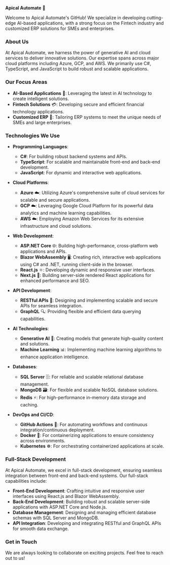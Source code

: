 **Apical Automate** 🚀

Welcome to Apical Automate's GitHub! We specialize in developing cutting-edge AI-based applications, with a strong focus on the Fintech industry and customized ERP solutions for SMEs and enterprises.

### About Us

At Apical Automate, we harness the power of generative AI and cloud services to deliver innovative solutions. Our expertise spans across major cloud platforms including Azure, GCP, and AWS. We primarily use C#, TypeScript, and JavaScript to build robust and scalable applications.

### Our Focus Areas

- **AI-Based Applications** 🤖: Leveraging the latest in AI technology to create intelligent solutions.
- **Fintech Solutions** 💳: Developing secure and efficient financial technology applications.
- **Customized ERP** 🏢: Tailoring ERP systems to meet the unique needs of SMEs and large enterprises.

### Technologies We Use

- **Programming Languages**: 
  - **C#**: For building robust backend systems and APIs.
  - **TypeScript**: For scalable and maintainable front-end and back-end development.
  - **JavaScript**: For dynamic and interactive web applications.

- **Cloud Platforms**: 
  - **Azure** ☁️: Utilizing Azure's comprehensive suite of cloud services for scalable and secure applications.
  - **GCP** ☁️: Leveraging Google Cloud Platform for its powerful data analytics and machine learning capabilities.
  - **AWS** ☁️: Employing Amazon Web Services for its extensive infrastructure and cloud solutions.

- **Web Development**: 
  - **ASP.NET Core** 🌐: Building high-performance, cross-platform web applications and APIs.
  - **Blazor WebAssembly** 🖥️: Creating rich, interactive web applications using C# and .NET, running client-side in the browser.
  - **React.js** ⚛️: Developing dynamic and responsive user interfaces.
  - **Next.js** 🚀: Building server-side rendered React applications for enhanced performance and SEO.

- **API Development**: 
  - **RESTful APIs** 🔗: Designing and implementing scalable and secure APIs for seamless integration.
  - **GraphQL** 🔍: Providing flexible and efficient data querying capabilities.

- **AI Technologies**: 
  - **Generative AI** 🧠: Creating models that generate high-quality content and solutions.
  - **Machine Learning** 📊: Implementing machine learning algorithms to enhance application intelligence.

- **Databases**: 
  - **SQL Server** 🗄️: For reliable and scalable relational database management.
  - **MongoDB** 🗃️: For flexible and scalable NoSQL database solutions.
  - **Redis** ⚡: For high-performance in-memory data storage and caching.

- **DevOps and CI/CD**: 
  - **GitHub Actions** 🔄: For automating workflows and continuous integration/continuous deployment.
  - **Docker** 🐳: For containerizing applications to ensure consistency across environments.
  - **Kubernetes** ☸️: For orchestrating containerized applications at scale.

### Full-Stack Development

At Apical Automate, we excel in full-stack development, ensuring seamless integration between front-end and back-end systems. Our full-stack capabilities include:

- **Front-End Development**: Crafting intuitive and responsive user interfaces using React.js and Blazor WebAssembly.
- **Back-End Development**: Building robust and scalable server-side applications with ASP.NET Core and Node.js.
- **Database Management**: Designing and managing efficient database schemas with SQL Server and MongoDB.
- **API Integration**: Developing and integrating RESTful and GraphQL APIs for smooth data exchange.

### Get in Touch

We are always looking to collaborate on exciting projects. Feel free to reach out to us!
